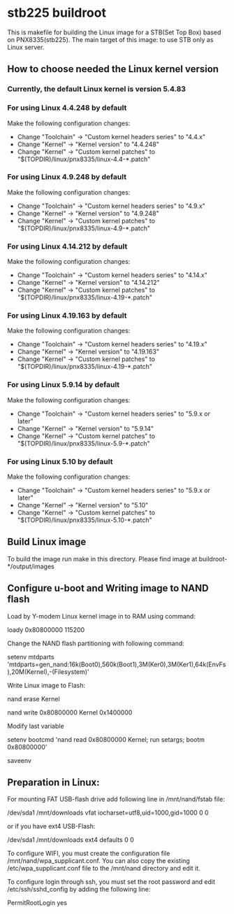 # stb225 buildroot
This is makefile for building the Linux image for a STB(Set Top Box) based on PNX8335(stb225).
The main target of this image: to use STB only as Linux server.

## How to choose needed the Linux kernel version

### Currently, the default Linux kernel is version 5.4.83

### For using Linux 4.4.248 by default
Make the following configuration changes:
* Change "Toolchain" -> "Custom kernel headers series" to "4.4.x"
* Change "Kernel" -> "Kernel version" to "4.4.248"
* Change "Kernel" -> "Custom kernel patches" to "$(TOPDIR)/linux/pnx8335/linux-4.4-*.patch"

### For using Linux 4.9.248 by default
Make the following configuration changes:
* Change "Toolchain" -> "Custom kernel headers series" to "4.9.x"
* Change "Kernel" -> "Kernel version" to "4.9.248"
* Change "Kernel" -> "Custom kernel patches" to "$(TOPDIR)/linux/pnx8335/linux-4.9-*.patch"

### For using Linux 4.14.212 by default
Make the following configuration changes:
* Change "Toolchain" -> "Custom kernel headers series" to "4.14.x"
* Change "Kernel" -> "Kernel version" to "4.14.212"
* Change "Kernel" -> "Custom kernel patches" to "$(TOPDIR)/linux/pnx8335/linux-4.19-*.patch"

### For using Linux 4.19.163 by default
Make the following configuration changes:
* Change "Toolchain" -> "Custom kernel headers series" to "4.19.x"
* Change "Kernel" -> "Kernel version" to "4.19.163"
* Change "Kernel" -> "Custom kernel patches" to "$(TOPDIR)/linux/pnx8335/linux-4.19-*.patch"

### For using Linux 5.9.14 by default
Make the following configuration changes:
* Change "Toolchain" -> "Custom kernel headers series" to "5.9.x or later"
* Change "Kernel" -> "Kernel version" to "5.9.14"
* Change "Kernel" -> "Custom kernel patches" to "$(TOPDIR)/linux/pnx8335/linux-5.9-*.patch"

### For using Linux 5.10 by default
Make the following configuration changes:
* Change "Toolchain" -> "Custom kernel headers series" to "5.9.x or later"
* Change "Kernel" -> "Kernel version" to "5.10"
* Change "Kernel" -> "Custom kernel patches" to "$(TOPDIR)/linux/pnx8335/linux-5.10-*.patch"

## Build Linux image
To build the image run make in this directory.
Please find image at buildroot-*/output/images

## Configure u-boot and Writing image to NAND flash
Load by Y-modem Linux kernel image in to RAM using command:

loady 0x80800000 115200

Change the NAND flash partitioning with following command:

setenv mtdparts 'mtdparts=gen_nand:16k(Boot0),560k(Boot1),3M(Ker0),3M(Ker1),64k(EnvFs),20M(Kernel),-(Filesystem)'

Write Linux image to Flash:

nand erase Kernel

nand write 0x80800000 Kernel 0x1400000

Modify last variable

setenv bootcmd 'nand read 0x80800000 Kernel; run setargs; bootm 0x80800000'

saveenv

## Preparation in Linux:
For mounting FAT USB-flash drive add following line in /mnt/nand/fstab file:

/dev/sda1 /mnt/downloads   vfat  iocharset=utf8,uid=1000,gid=1000 0 0

or if you have ext4 USB-Flash:

/dev/sda1 /mnt/downloads   ext4  defaults 0 0

To configure WIFI, you must create the configuration file /mnt/nand/wpa_supplicant.conf.
You can also copy the existing /etc/wpa_supplicant.conf file to the /mnt/nand directory and edit it.

To configure login through ssh, you must set the root password and edit /etc/ssh/sshd_config by adding the following line:

PermitRootLogin yes
